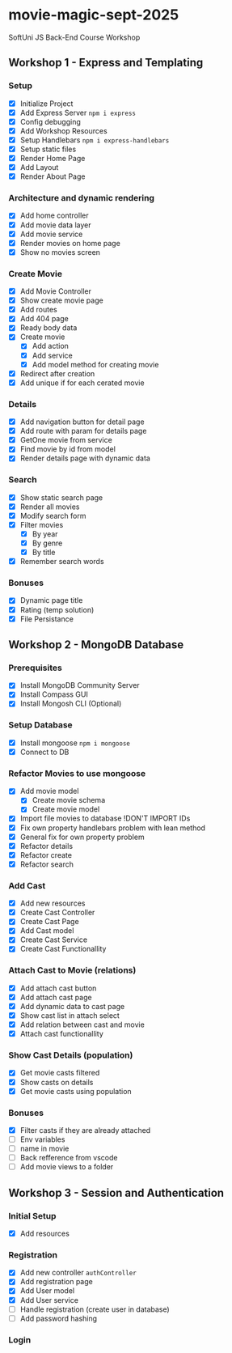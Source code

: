 # movie-magic-sept-2025
SoftUni JS Back-End Course Workshop

## Workshop 1 - Express and Templating

### Setup
 - [x] Initialize Project
 - [x] Add Express Server `npm i express`
 - [x] Config debugging
 - [x] Add Workshop Resources
 - [x] Setup Handlebars `npm i express-handlebars`
 - [x] Setup static files
 - [x] Render Home Page
 - [x] Add Layout
 - [x] Render About Page
### Architecture and dynamic rendering
 - [x] Add home controller
 - [x] Add movie data layer
 - [x] Add movie service
 - [x] Render movies on home page
 - [x] Show no movies screen
### Create Movie
 - [x] Add Movie Controller
 - [x] Show create movie page
 - [x] Add routes
 - [x] Add 404 page
 - [x] Ready body data
 - [x] Create movie
   - [x] Add action
   - [x] Add service
   - [x] Add model method for creating movie
 - [x] Redirect after creation
 - [x] Add unique if for each cerated movie
### Details
 - [x] Add navigation button for detail page
 - [x] Add route with param for details page 
 - [x] GetOne movie from service
 - [x] Find movie by id from model
 - [x] Render details page with dynamic data
### Search
 - [x] Show static search page
 - [x] Render all movies
 - [x] Modify search form
 - [x] Filter movies
   - [x] By year
   - [x] By genre
   - [x] By title 
 - [x] Remember search words
### Bonuses
 - [x] Dynamic page title
 - [x] Rating (temp solution)
 - [x] File Persistance

## Workshop 2 - MongoDB Database

### Prerequisites
 - [x] Install MongoDB Community Server
 - [x] Install Compass GUI
 - [x] Install Mongosh CLI (Optional)

### Setup Database
 - [x] Install mongoose `npm i mongoose`
 - [x] Connect to DB 

### Refactor Movies to use mongoose
 - [x] Add movie model
   - [x] Create movie schema
   - [x] Create movie model
 - [x] Import file movies to database !DON'T IMPORT IDs
 - [x] Fix own property handlebars problem with lean method
 - [x] General fix for own property problem
 - [x] Refactor details
 - [x] Refactor create
 - [x] Refactor search

### Add Cast
 - [x] Add new resources
 - [x] Create Cast Controller
 - [x] Create Cast Page
 - [x] Add Cast model
 - [x] Create Cast Service
 - [x] Create Cast Functionallity

### Attach Cast to Movie (relations)
 - [x] Add attach cast button
 - [x] Add attach cast page
 - [x] Add dynamic data to cast page
 - [x] Show cast list in attach select
 - [x] Add relation between cast and movie
 - [x] Attach cast functionallity

### Show Cast Details (population)
 - [x] Get movie casts filtered
 - [x] Show casts on details
 - [x] Get movie casts using population

### Bonuses
 - [x] Filter casts if they are already attached
 - [ ] Env variables
 - [ ] name in movie
 - [ ] Back refference from vscode
 - [ ] Add movie views to a folder

## Workshop 3 - Session and Authentication

### Initial Setup
 - [x] Add resources

### Registration
 - [x] Add new controller `authController`
 - [x] Add registration page
 - [x] Add User model
 - [x] Add User service
 - [ ] Handle registration (create user in database)
 - [ ] Add password hashing

### Login


